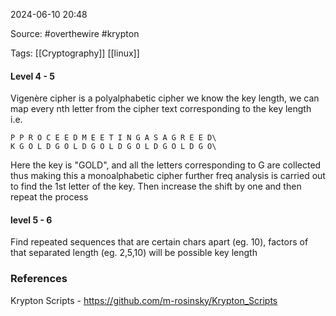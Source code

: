 
2024-06-10 20:48

Source: #overthewire #krypton 

Tags: [[Cryptography]] [[linux]]

#### Level 4 - 5

Vigenère cipher is a polyalphabetic cipher
we know the key length, we can map every nth letter from the cipher text corresponding to the key length i.e.
```
P P R O C E E D M E E T I N G A S A G R E E D\
K G O L D G O L D G O L D G O L D G O L D G O\
```

Here the key is "GOLD", and all the letters corresponding to G are collected thus making this a monoalphabetic cipher further freq analysis is carried out to find the 1st letter of the key.
Then increase the shift by one and then repeat the process

#### level 5 - 6 

Find repeated sequences that are certain chars apart (eg. 10), factors of that separated length (eg. 2,5,10) will be possible key length 





### References

Krypton Scripts - 
https://github.com/m-rosinsky/Krypton_Scripts